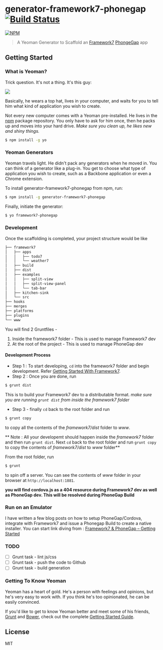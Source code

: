 # generator-framework7-phonegap [![Build Status](https://secure.travis-ci.org/arvindr21/generator-framework7-phonegap.png?branch=master)](https://travis-ci.org/arvindr21/generator-framework7-phonegap)

[![NPM](https://nodei.co/npm/generator-framework7-phonegap.png?downloads=true)](https://nodei.co/npm/generator-framework7-phonegap/)

> A Yeoman Generator to Scaffold an [Framework7](http://www.idangero.us/framework7/) [PhongeGap](http://phonegap.com) app
## Getting Started

### What is Yeoman?

Trick question. It's not a thing. It's this guy:

![](http://i.imgur.com/JHaAlBJ.png)

Basically, he wears a top hat, lives in your computer, and waits for you to tell him what kind of application you wish to create.

Not every new computer comes with a Yeoman pre-installed. He lives in the [npm](https://npmjs.org) package repository. You only have to ask for him once, then he packs up and moves into your hard drive. *Make sure you clean up, he likes new and shiny things.*

```bash
$ npm install -g yo
```

### Yeoman Generators

Yeoman travels light. He didn't pack any generators when he moved in. You can think of a generator like a plug-in. You get to choose what type of application you wish to create, such as a Backbone application or even a Chrome extension.

To install generator-framework7-phonegap from npm, run:

```bash
$ npm install -g generator-framework7-phonegap
```

Finally, initiate the generator:

```bash
$ yo framework7-phonegap
```

### Development

Once the scaffolding is completed, your project structure would be like 

```bash
├── framework7
│   ├── apps
│   │   ├── todo7
│   │   └── weather7
│   ├── build
│   ├── dist
│   ├── examples
│   │   ├── split-view
│   │   ├── split-view-panel
│   │   └── tab-bar
│   ├── kitchen-sink
│   └── src
├── hooks
├── merges
├── platforms
├── plugins
└── www
```

You will find 2 Gruntfiles - 

1. Inside the framework7 folder - This is used to manage Framework7 dev
2. At the root of the project - This is used to manage PhoneGap dev

#### Development Process

- Step 1 : To start developing, `cd` into the framework7 folder and begin development. Refer [Getting Started With Framework7](http://www.idangero.us/framework7/get-started). 
- Step 2 : Once you are done, run 
```bash
$ grunt dist
```
This is to build your Framework7 dev to a distributable format. _make sure you are running `grunt dist` from inside the framework7 folder_
- Step 3 - finally `cd` back to the root folder and run 
```bash
$ grunt copy
```
to copy all the contents of the _framework7/dist_ folder to _www_.

** Note : All your developemt should happen inside the _framework7_ folder and then run `grunt dist`. Next `cd` back to the root folder and run `grunt copy` to copy the contents of _framework7/dist_ to _www_ folder** 

From the root folder, run
```bash
$ grunt
```
to spin off a server. You can see the contents of _www_ folder in your browser at `http://localhost:1881`.

__you will find cordova.js as a 404 resource during Framework7 dev as well as PhoneGap dev. This will be resolved during PhoneGap Build__

### Run on an Emulator

I have written a few blog posts on how to setup PhoneGap/Cordova, integrate with Framework7 and issue a Phonegap Build to create a native installer. You can start link diving from : [Framework7 & PhoneGap – Getting Started](http://thejackalofjavascript.com/framework7-phonegap-getting-started/)

### TODO
* [ ] Grunt task - lint js/css
* [ ] Grunt task - push the code to Github 
* [ ] Grunt task - build generation

### Getting To Know Yeoman

Yeoman has a heart of gold. He's a person with feelings and opinions, but he's very easy to work with. If you think he's too opinionated, he can be easily convinced.

If you'd like to get to know Yeoman better and meet some of his friends, [Grunt](http://gruntjs.com) and [Bower](http://bower.io), check out the complete [Getting Started Guide](https://github.com/yeoman/yeoman/wiki/Getting-Started).


## License

MIT